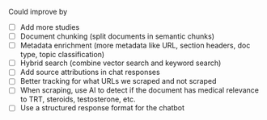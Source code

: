 Could improve by

- [ ] Add more studies
- [ ] Document chunking (split documents in semantic chunks)
- [ ] Metadata enrichment (more metadata like URL, section headers, doc type, topic classification)
- [ ] Hybrid search (combine vector search and keyword search)
- [ ] Add source attributions in chat responses
- [ ] Better tracking for what URLs we scraped and not scraped
- [ ] When scraping, use AI to detect if the document has medical relevance to TRT, steroids, testosterone, etc.
- [ ] Use a structured response format for the chatbot